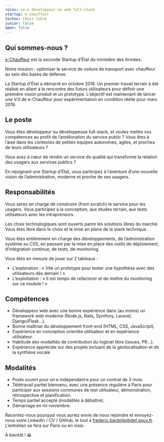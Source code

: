 ```yaml
---
roles: un·e développeur·se web full-stack
startup: e-chauffeur
techno: Choix libre
junior: false
open: false
---
```


## Qui sommes-nous ?

[e-Chauffeur](https://beta.gouv.fr/startup/e-chauffeur.html) est la seconde Startup d’État du ministère des Armées.

Notre mission : optimiser le service de voiture de transport avec chauffeur au sein des bases de défense.

La Startup d'État a démarré en octobre 2018. Un premier travail terrain à été réalisé en allant à la rencontre des futurs utilisateurs pour définir une première vision produit et un prototype. L’objectif est maintenant de lancer une V.0 de e-Chauffeur pour expérimentation en condition réelle pour mars 2019.

<!--more-->

## Le poste

Vous êtes développeur ou développeuse full-stack, et voulez mettre vos compétences au profit de l’amélioration du service public ? Vous êtes à l’aise dans les contextes de petites équipes autonomes, agiles, et proches de leurs utilisateurs ?

Vous avez à cœur de rendre un service de qualité qui transforme la relation des usagers aux services publics ?

En rejoignant une Startup d’État, vous participez à l’aventure d’une nouvelle vision de l’administration, moderne et proche de ses usagers.

## Responsabilités
Vous serez en charge de construire (from scratch) le service pour les usagers. Vous participez à la conception, aux études terrain, aux tests utilisateurs avec les intrapreneurs.

Les choix technologiques sont ouverts parmi les solutions libres du marché. Vous êtes libre dans le choix et la mise en place de la stack technique.

Vous êtes entièrement en charge des développements, de l’administration système au CSS, en passant par la mise en place des outils de déploiement, d’intégration continue, de tests, de monitoring.

Vous êtes en mesure de jouer sur 2 tableaux :
- L’exploration : « Vite un prototype pour tester une hypothèse avec des utilisateurs dès demain ! »
- L’exploitation : « Il est temps de refactorer et de mettre du monitoring sur ce module ! »

## Compétences
- Développeur web avec une bonne expérience dans (au moins) un framework web moderne (Node.js, Rails, Symfony, Laravel, Django/Flask…).
- Bonne maîtrise du développement front-end (HTML, CSS, JavaScript).
- Expérience en conception orientée utilisateur et en expérience utilisateur.
- Habitude des modalités de contribution du logiciel libre (issues, PR…).
- Expérience appréciée sur des projets incluant de la géolocalisation et de la synthèse vocale


## Modalités
- Poste ouvert pour un·e indépendant·e pour un contrat de 3 mois.
- Télétravail partiel bienvenu, avec une présence régulière à Paris pour participer aux sessions communes de test utilisateur, démonstration, rétrospective et planification.
- Temps partiel accepté (modalités à débattre).
- Démarrage en mi-novembre.


Racontez-nous pourquoi vous auriez envie de nous rejoindre et envoyez-nous votre LinkedIn / CV / GitHub, le tout à [frederic.bardolle@def.gouv.fr](mailto:frederic.bardolle@def.gouv.fr). L’entretien se fera sur Paris ou en visio.

À bientôt ! 😀  
